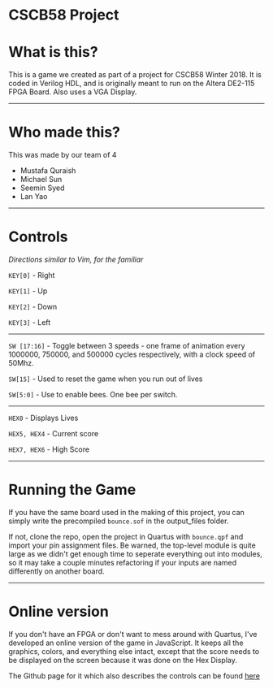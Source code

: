 # CSCB58 Project

# What is this?

This is a game we created as part of a project for CSCB58 Winter 2018. It is coded in Verilog HDL, and is originally meant to run on the Altera DE2-115 FPGA Board. Also uses a VGA Display.

---

# Who made this?

This was made by our team of 4
- Mustafa Quraish
- Michael Sun
- Seemin Syed
- Lan Yao

---

# Controls

*Directions similar to Vim, for the familiar*

`KEY[0]` - Right

`KEY[1]` - Up

`KEY[2]` - Down

`KEY[3]` - Left

---

`SW [17:16]` - Toggle between 3 speeds - one frame of animation every 1000000, 750000, and 500000 cycles respectively, with a clock speed of 50Mhz.

`SW[15]` - Used to reset the game when you run out of lives

`SW[5:0]` - Use to enable bees. One bee per switch.

---

`HEX0` - Displays Lives

`HEX5, HEX4` - Current score

`HEX7, HEX6` - High Score

---

# Running the Game

If you have the same board used in the making of this project, you can simply write the precompiled `bounce.sof` in the output_files folder.

If not, clone the repo, open the project in Quartus with `bounce.qpf` and import your pin assignment files. Be warned, the top-level module is quite large as we didn't get enough time to seperate everything out into modules, so it may take a couple minutes refactoring if your inputs are named differently on another board.

---

# Online version

If you don't have an FPGA or don't want to mess around with Quartus, I've developed an online version of the game in JavaScript. It keeps all the graphics, colors, and everything else intact, except that the score needs to be displayed on the screen because it was done on the Hex Display.

The Github page for it which also describes the controls can be found [here](http://github.com/mustafaquraish/TheBeesGame) 

